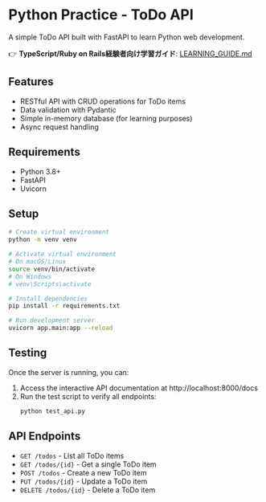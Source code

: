 # Python Practice - ToDo API

A simple ToDo API built with FastAPI to learn Python web development.

👉 **TypeScript/Ruby on Rails経験者向け学習ガイド**: [LEARNING_GUIDE.md](LEARNING_GUIDE.md)

## Features
- RESTful API with CRUD operations for ToDo items
- Data validation with Pydantic
- Simple in-memory database (for learning purposes)
- Async request handling

## Requirements
- Python 3.8+
- FastAPI
- Uvicorn

## Setup
```bash
# Create virtual environment
python -m venv venv

# Activate virtual environment
# On macOS/Linux
source venv/bin/activate
# On Windows
# venv\Scripts\activate

# Install dependencies
pip install -r requirements.txt

# Run development server
uvicorn app.main:app --reload
```

## Testing
Once the server is running, you can:

1. Access the interactive API documentation at http://localhost:8000/docs
2. Run the test script to verify all endpoints:
   ```bash
   python test_api.py
   ```

## API Endpoints
- `GET /todos` - List all ToDo items
- `GET /todos/{id}` - Get a single ToDo item
- `POST /todos` - Create a new ToDo item
- `PUT /todos/{id}` - Update a ToDo item
- `DELETE /todos/{id}` - Delete a ToDo item

